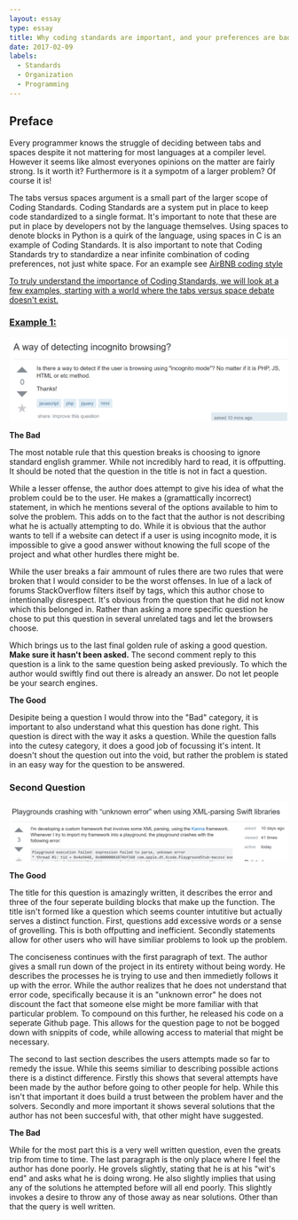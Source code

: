 ```yaml
---
layout: essay
type: essay
title: Why coding standards are important, and your preferences are bad.
date: 2017-02-09
labels:
  - Standards
  - Organization
  - Programming
---
```



## Preface

Every programmer knows the struggle of deciding between tabs and spaces despite it not mattering for most languages at a compiler level. However it seems like almost everyones opinions on the matter are fairly strong. Is it worth it? Furthermore is it a sympotm of a larger problem? Of course it is!

The tabs versus spaces argument is a small part of the larger scope of Coding Standards. Coding Standards are a system put in place to keep code standardized to a single format. It's important to note that these are put in place by developers not by the language themselves. Using spaces to denote blocks in Python is a quirk of the language, using spaces in C is an example of Coding Standards. It is also important to note that Coding Standards try to standardize a near infinite combination of coding preferences, not just white space. For an example see <a href="https://github.com/airbnb/javascript">AirBNB coding style</href>

To truly understand the importance of Coding Standards, we will look at a few examples, starting with a world where the tabs versus space debate doesn't exist.

### Example 1: 
<a href="http://stackoverflow.com/questions/41882147/a-way-of-detecting-incognito-browsing"><img class="ui center image" style="" src="../images/SOquestion1.png"></a>

**The Bad**

  The most notable rule that this question breaks is choosing to ignore standard english grammer. While not incredibly hard to read, it is offputting. It should be noted that the question in the title is not in fact a question.
  
  While a lesser offense, the author does attempt to give his idea of what the problem could be to the user. He makes a (gramattically incorrect) statement, in which he mentions several of the options available to him to solve the problem. This adds on to the fact that the author is not describing what he is actually attempting to do. While it is obvious that the author wants to tell if a website can detect if a user is using incognito mode, it is impossible to give a good answer without knowing the full scope of the project and what other hurdles there might be.
  
  While the user breaks a fair ammount of rules there are two rules that were broken that I would consider to be the worst offenses. In lue of a lack of forums StackOverflow filters itself by tags, which this author chose to intentionally disrespect. It's obvious from the question that he did not know which this belonged in. Rather than asking a more specific question he chose to put this question in several unrelated tags and let the browsers choose. 
  
  Which brings us to the last final golden rule of asking a good question. **Make sure it hasn't been asked.** The second comment reply to this question is a link to the same question being asked previously. To which the author would swiftly find out there is already an answer. Do not let people be your search engines. 
  
**The Good**

  Desipite being a question I would throw into the "Bad" category, it is important to also understand what this question has done right. This question is direct with the way it asks a question. While the question falls into the cutesy category, it does a good job of focussing it's intent. It doesn't shout the question out into the void, but rather the problem is stated in an easy way for the question to be answered.
  
### Second Question

<a href="http://stackoverflow.com/questions/41679487/playgrounds-crashing-with-unknown-error-when-using-xml-parsing-swift-libraries"><img class="ui center image" style="" src="../images/SOquestion2.png"></a>

 **The Good**
 
  The title for this question is amazingly written, it describes the error and three of the four seperate building blocks that make up the function. The title isn't formed like a question which seems counter intutitive but actually serves a distinct function. First, questions add excessive words or a sense of grovelling. This is both offputting and inefficient. Secondly statements allow for other users who will have similiar problems to look up the problem. 
  
   The conciseness continues with the first paragraph of text. The author gives a small run down of the project in its entirety without being wordy. He describes the processes he is trying to use and then immedietly follows it up with the error. While the author realizes that he does not understand that error code, specifically because it is an "unknown error" he does not discount the fact that someone else might be more familiar with that particular problem. To compound on this further, he released his code on a seperate Github page. This allows for the question page to not be bogged down with snippits of code, while allowing access to material that might be necessary. 
   
   The second to last section describes the users attempts made so far to remedy the issue. While this seems similiar to describing possible actions there is a distinct difference. Firstly this shows that several attempts have been made by the author before going to other people for help. While this isn't that important it does build a trust between the problem haver and the solvers. Secondly and more important it shows several solutions that the author has not been succesful with, that other might have suggested.
   
 **The Bad**
 
 While for the most part this is a very well written question, even the greats trip from time to time. The last paragraph is the only place where I feel the author has done poorly. He grovels slightly, stating that he is at his "wit's end" and asks what he is doing wrong. He also slightly implies that using any of the solutions he attempted before will all end poorly. This slightly invokes a desire to throw any of those away as near solutions. Other than that the query is well written.
